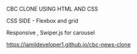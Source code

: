 CBC CLONE USING HTML AND CSS  

CSS SIDE - Flexbox and grid 

Responsive , Swiper.js for carousel 

https://jamildeveloper1.github.io/cbc-news-clone

